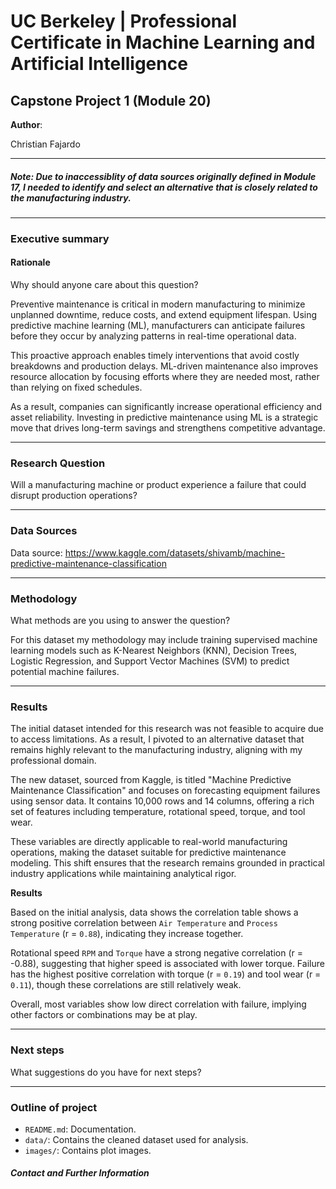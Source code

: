 # UC Berkeley | Professional Certificate in Machine Learning and Artificial Intelligence
## Capstone Project 1 (Module 20)

**Author**: 

Christian Fajardo
___

##### Note: Due to inaccessiblity of data sources originally defined in Module 17, I needed to identify and select an alternative that is closely related to the manufacturing industry.

---

### Executive summary
#### Rationale

Why should anyone care about this question?

Preventive maintenance is critical in modern manufacturing to minimize unplanned downtime, reduce costs, and extend equipment lifespan. Using predictive machine learning (ML), manufacturers can anticipate failures before they occur by analyzing patterns in real-time operational data. 

This proactive approach enables timely interventions that avoid costly breakdowns and production delays. ML-driven maintenance also improves resource allocation by focusing efforts where they are needed most, rather than relying on fixed schedules. 

As a result, companies can significantly increase operational efficiency and asset reliability. Investing in predictive maintenance using ML is a strategic move that drives long-term savings and strengthens competitive advantage.
___

### Research Question
Will a manufacturing machine or product experience a failure that could disrupt production operations?

___

### Data Sources
Data source: https://www.kaggle.com/datasets/shivamb/machine-predictive-maintenance-classification
___

### Methodology
What methods are you using to answer the question?

For this dataset my methodology may include training supervised machine learning models such as K-Nearest Neighbors (KNN), Decision Trees, Logistic Regression, and Support Vector Machines (SVM) to predict potential machine failures. 

___

### Results
The initial dataset intended for this research was not feasible to acquire due to access limitations. As a result, I pivoted to an alternative dataset that remains highly relevant to the manufacturing industry, aligning with my professional domain. 

The new dataset, sourced from Kaggle, is titled "Machine Predictive Maintenance Classification" and focuses on forecasting equipment failures using sensor data. It contains 10,000 rows and 14 columns, offering a rich set of features including temperature, rotational speed, torque, and tool wear.

These variables are directly applicable to real-world manufacturing operations, making the dataset suitable for predictive maintenance modeling. 
This shift ensures that the research remains grounded in practical industry applications while maintaining analytical rigor.

**Results**

Based on the initial analysis, data shows the correlation table shows a strong positive correlation between `Air Temperature` and `Process Temperature` (r = `0.88`), indicating they increase together. 

Rotational speed `RPM` and `Torque` have a strong negative correlation (r = -0.88), suggesting that higher speed is associated with lower torque. Failure has the highest positive correlation with torque (r = `0.19`) and tool wear (r = `0.11`), though these correlations are still relatively weak. 

Overall, most variables show low direct correlation with failure, implying other factors or combinations may be at play.
___

### Next steps
What suggestions do you have for next steps?
___

### Outline of project

- `README.md`: Documentation.
- `data/`: Contains the cleaned dataset used for analysis.
- `images/`: Contains plot images.



##### Contact and Further Information